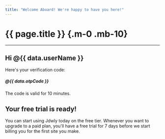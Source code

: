 ```yaml
---
title: "Welcome Aboard! We're happy to have you here!"
---
```


# {{ page.title }} {.m-0 .mb-10}

***

## Hi @{{ data.userName }}

Here's your verification code:
##### @{{ data.otpCode }}

The code is valid for 10 minutes.

## Your free trial is ready!

You can start using Jdwly today on the free tier. Whenever you want to upgrade to a paid plan, you'll have a free trial for 7 days before we start billing you for the first site you make.
